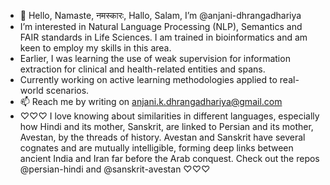 - 👋 Hello, Namaste, नमस्कारः, Hallo, Salam, I’m @anjani-dhrangadhariya
- I’m interested in Natural Language Processing (NLP), Semantics and FAIR standards in Life Sciences. I am trained in bioinformatics and am keen to employ my skills in this area. 
- Earlier, I was learning the use of weak supervision for information extraction for clinical and health-related entities and spans.
- Currently working on active learning methodologies applied to real-world scenarios.
- 📫 Reach me by writing on anjani.k.dhrangadhariya@gmail.com
- ♡♡♡ I love knowing about similarities in different languages, especially how Hindi and its mother, Sanskrit, are linked to Persian and its mother, Avestan, by the threads of history. Avestan and Sanskrit have several cognates and are mutually intelligible, forming deep links between ancient India and Iran far before the Arab conquest. Check out the repos @persian-hindi and @sanskrit-avestan ♡♡♡

<!---
anjani-dhrangadhariya/anjani-dhrangadhariya is a ✨ special ✨ repository because its `README.md` (this file) appears on your GitHub profile.
You can click the Preview link to take a look at your changes.
--->
